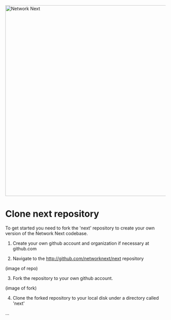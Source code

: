 <img src="https://static.wixstatic.com/media/799fd4_0512b6edaeea4017a35613b4c0e9fc0b~mv2.jpg/v1/fill/w_1200,h_140,al_c,q_80,usm_0.66_1.00_0.01/networknext_logo_colour_black_RGB_tightc.jpg" alt="Network Next" width="600"/>

<br>

# Clone next repository

To get started you need to fork the 'next' repository to create your own version of the Network Next codebase.

1. Create your own github account and organization if necessary at github.com

2. Navigate to the http://github.com/networknext/next repository

(image of repo)

3. Fork the repository to your own github account.

(image of fork)

4. Clone the forked repository to your local disk under a directory called 'next'

...
